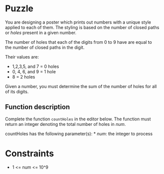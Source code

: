 # Puzzle

You are designing a poster which prints out numbers with a unique style applied to each of them. The styling is based on the number of closed paths or *holes* present in a given number.

The number of holes that each of the digits from 0 to 9 have are equal to the number of closed paths in the digit. 

Their values are:

* 1,2,3,5, and 7 = 0 holes
* 0, 4, 6, and 9 = 1 hole
* 8 = 2 holes

Given a number, you must determine the sum of the number of holes for all of its digits.

## Function description

Complete the function `countHoles` in the editor below. The function must return an integer denoting the total number of holes in *num*.

countHoles has the following parameter(s):
    * *num*: the integer to process 
    
# Constraints

* 1 <= num <= 10^9

